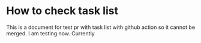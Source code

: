 # How to check task list

This is a document for test pr with task list with github action so it cannot be merged. I am testing now. Currently
